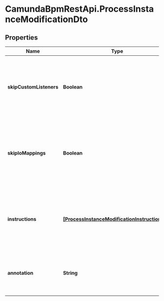 # CamundaBpmRestApi.ProcessInstanceModificationDto

## Properties

Name | Type | Description | Notes
------------ | ------------- | ------------- | -------------
**skipCustomListeners** | **Boolean** | Skip execution listener invocation for activities that are started or ended as part of this request. | [optional] 
**skipIoMappings** | **Boolean** | Skip execution of [input/output variable mappings](https://docs.camunda.org/manual/7.14/user-guide/process-engine/variables/#input-output-variable-mapping) for activities that are started or ended as part of this request. | [optional] 
**instructions** | [**[ProcessInstanceModificationInstructionDto]**](ProcessInstanceModificationInstructionDto.md) | JSON array of modification instructions. The instructions are executed in the order they are in. | [optional] 
**annotation** | **String** | An arbitrary text annotation set by a user for auditing reasons. | [optional] 


